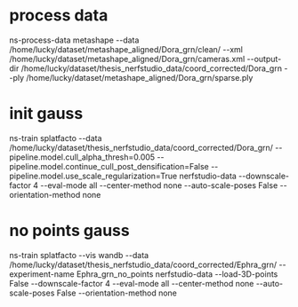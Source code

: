 

# process data

ns-process-data metashape --data /home/lucky/dataset/metashape_aligned/Dora_grn/clean/ --xml /home/lucky/dataset/metashape_aligned/Dora_grn/cameras.xml --output-dir /home/lucky/dataset/thesis_nerfstudio_data/coord_corrected/Dora_grn --ply /home/lucky/dataset/metashape_aligned/Dora_grn/sparse.ply

# init gauss

ns-train splatfacto --data /home/lucky/dataset/thesis_nerfstudio_data/coord_corrected/Dora_grn/ --pipeline.model.cull_alpha_thresh=0.005 --pipeline.model.continue_cull_post_densification=False --pipeline.model.use_scale_regularization=True nerfstudio-data --downscale-factor 4 --eval-mode all --center-method none --auto-scale-poses False --orientation-method none

# no points gauss
ns-train splatfacto --vis wandb --data /home/lucky/dataset/thesis_nerfstudio_data/coord_corrected/Ephra_grn/ --experiment-name Ephra_grn_no_points nerfstudio-data --load-3D-points False --downscale-factor 4 --eval-mode all --center-method none --auto-scale-poses False --orientation-method none